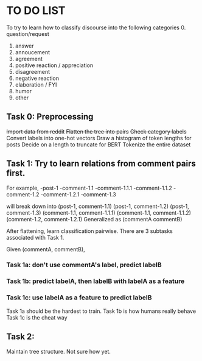 # TO DO LIST
To try to learn how to classify discourse into the following categories
0. question/request
1. answer
2. annoucement
3. agreement
4. positive reaction / appreciation
5. disagreement
6. negative reaction
7. elaboration / FYI
8. humor
9. other

## Task 0: Preprocessing
~~Import data from reddit~~
~~Flatten the tree into pairs~~
~~Check category labels~~
Convert labels into one-hot vectors
Draw a histogram of token lengths for posts
Decide on a length to truncate for BERT
Tokenize the entire dataset

## Task 1: Try to learn relations from comment pairs first.
For example,
-post-1
    -comment-1.1
        -comment-1.1.1
        -comment-1.1.2
    -comment-1.2
        -comment-1.2.1
    -comment-1.3

will break down into
(post-1, comment-1.1)
(post-1, comment-1.2)
(post-1, comment-1.3)
(comment-1.1, comment-1.1.1)
(comment-1.1, comment-1.1.2)
(comment-1.2, comment-1.2.1)
Generalized as (commentA commentB)

After flattening, learn classification pairwise. 
There are 3 subtasks associated with Task 1.

Given (commentA, commentB),
### Task 1a: don't use commentA's label, predict labelB
### Task 1b: predict labelA, then labelB with labelA as a feature
### Task 1c: use labelA as a feature to predict labelB

Task 1a should be the hardest to train. 
Task 1b is how humans really behave
Task 1c is the cheat way

## Task 2: 
Maintain tree structure. Not sure how yet.
